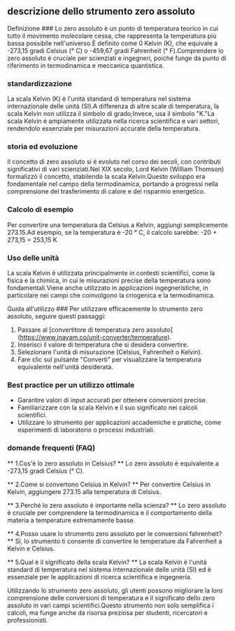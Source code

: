 ## descrizione dello strumento zero assoluto

Definizione ###
Lo zero assoluto è un punto di temperatura teorico in cui tutto il movimento molecolare cessa, che rappresenta la temperatura più bassa possibile nell'universo.È definito come 0 Kelvin (K), che equivale a -273,15 gradi Celsius (° C) o -459,67 gradi Fahrenheit (° F).Comprendere lo zero assoluto è cruciale per scienziati e ingegneri, poiché funge da punto di riferimento in termodinamica e meccanica quantistica.

### standardizzazione
La scala Kelvin (K) è l'unità standard di temperatura nel sistema internazionale delle unità (SI).A differenza di altre scale di temperatura, la scala Kelvin non utilizza il simbolo di grado;Invece, usa il simbolo "K."La scala Kelvin è ampiamente utilizzata nella ricerca scientifica e vari settori, rendendolo essenziale per misurazioni accurate della temperatura.

### storia ed evoluzione
Il concetto di zero assoluto si è evoluto nel corso dei secoli, con contributi significativi di vari scienziati.Nel XIX secolo, Lord Kelvin (William Thomson) formalizzò il concetto, stabilendo la scala Kelvin.Questo sviluppo era fondamentale nel campo della termodinamica, portando a progressi nella comprensione del trasferimento di calore e del risparmio energetico.

### Calcolo di esempio
Per convertire una temperatura da Celsius a Kelvin, aggiungi semplicemente 273.15.Ad esempio, se la temperatura è -20 ° C, il calcolo sarebbe:
-20 + 273,15 = 253,15 K

### Uso delle unità
La scala Kelvin è utilizzata principalmente in contesti scientifici, come la fisica e la chimica, in cui le misurazioni precise della temperatura sono fondamentali.Viene anche utilizzato in applicazioni ingegneristiche, in particolare nei campi che coinvolgono la criogenica e la termodinamica.

Guida all'utilizzo ###
Per utilizzare efficacemente lo strumento zero assoluto, seguire questi passaggi:
1. Passare al [convertitore di temperatura zero assoluto] (https://www.inayam.co/unit-converter/temperature).
2. Inserisci il valore di temperatura che si desidera convertire.
3. Selezionare l'unità di misurazione (Celsius, Fahrenheit o Kelvin).
4. Fare clic sul pulsante "Converti" per visualizzare la temperatura equivalente nell'unità desiderata.

### Best practice per un utilizzo ottimale
- Garantire valori di input accurati per ottenere conversioni precise.
- Familiarizzare con la scala Kelvin e il suo significato nei calcoli scientifici.
- Utilizzare lo strumento per applicazioni accademiche e pratiche, come esperimenti di laboratorio o processi industriali.

### domande frequenti (FAQ)

** 1.Cos'è lo zero assoluto in Celsius? **
Lo zero assoluto è equivalente a -273,15 gradi Celsius (° C).

** 2.Come si convertono Celsius in Kelvin? **
Per convertire Celsius in Kelvin, aggiungere 273.15 alla temperatura di Celsius.

** 3.Perché lo zero assoluto è importante nella scienza? **
Lo zero assoluto è cruciale per comprendere la termodinamica e il comportamento della materia a temperature estremamente basse.

** 4.Posso usare lo strumento zero assoluto per le conversioni fahrenheit? **
Sì, lo strumento ti consente di convertire le temperature da Fahrenheit a Kelvin e Celsius.

** 5.Qual è il significato della scala Kelvin? **
La scala Kelvin è l'unità standard di temperatura nel sistema internazionale delle unità (SI) ed è essenziale per le applicazioni di ricerca scientifica e ingegneria.

Utilizzando lo strumento zero assoluto, gli utenti possono migliorare la loro comprensione delle conversioni di temperatura e il significato dello zero assoluto in vari campi scientifici.Questo strumento non solo semplifica i calcoli, ma funge anche da risorsa preziosa per studenti, ricercatori e professionisti.